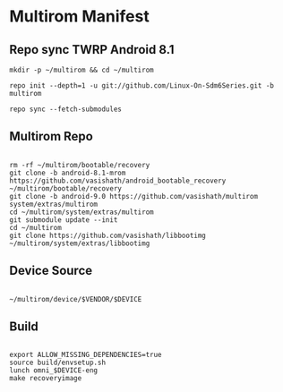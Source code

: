 # Multirom Manifest

## Repo sync TWRP Android 8.1
```
mkdir -p ~/multirom && cd ~/multirom
```
```
repo init --depth=1 -u git://github.com/Linux-On-Sdm6Series.git -b multirom
```
```
repo sync --fetch-submodules
```
## Multirom Repo
```

rm -rf ~/multirom/bootable/recovery
git clone -b android-8.1-mrom https://github.com/vasishath/android_bootable_recovery ~/multirom/bootable/recovery
git clone -b android-9.0 https://github.com/vasishath/multirom system/extras/multirom
cd ~/multirom/system/extras/multirom
git submodule update --init
cd ~/multirom
git clone https://github.com/vasishath/libbootimg ~/multirom/system/extras/libbootimg

```
## Device Source
```

~/multirom/device/$VENDOR/$DEVICE

```
## Build 
```

export ALLOW_MISSING_DEPENDENCIES=true
source build/envsetup.sh
lunch omni_$DEVICE-eng
make recoveryimage

```
